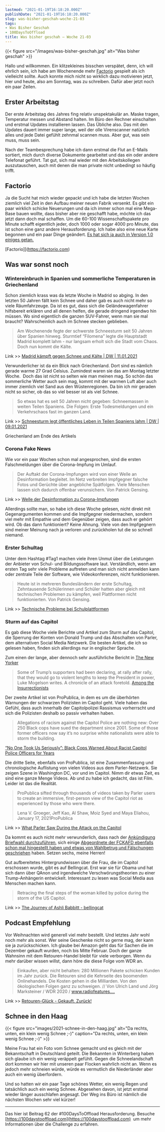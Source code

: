 ```yaml
---
lastmod: "2021-01-19T16:18:20.000Z"
publishDate: "2021-01-19T16:18:20.000Z"
slug: was-bisher-geschah-woche-21-03
tags:
- Was Bisher Geschah
- 100DaysToOffload
title: Was bisher geschah – Woche 21-03
---
```


{{< figure src="/images/was-bisher-geschah.jpg" alt="Was bisher geschah" >}}

Hallo und willkommen. Ein klitzekleines bisschen verspätet, denn, ich will ehrlich sein, ich habe am Wochenende mehr [Factorio](https://factorio.com) gespielt als ich vielleicht sollte. Auch konnte mich nicht so wirklich dazu motivieren jetzt, hier und heute, also am Sonntag, was zu schreiben. Dafür aber jetzt noch ein paar Zeilen.  

## Erster Arbeitstag

Der erste Arbeitstag des Jahres fing relativ unspektakulär an. Maske tragen, Temperatur messen und Abstand halten. Im Büro den Rechner einschalten und erstmal Updates installieren lassen. Das Übliche also. Das mit den Updates dauert immer super lange, weil der olle Virenscanner natürlich alles und jede Datei gefühlt zehnmal scannen muss. Aber gut, was sein muss, muss sein.  

Nach der Teambesprechung habe ich dann erstmal die Flut an E-Mails sortiert, mich durch diverse Dokumente gearbeitet und das ein oder andere Telefonat geführt. Tat gut, sich mal wieder mit den Arbeitskollegen auszutauschen, auch mit denen die man private nicht unbedingt so häufig trifft. 

## Factorio

Ja die Sucht hat mich wieder gepackt und ich habe die letzten Wochen ziemlich viel Zeit in den Aufbau meiner neuen Fabrik versenkt. Es gibt ein paar wirklich schicke Neuerungen und da ich immer schon mal eine Mega-Base bauen wollte, dass bisher aber nie geschafft habe, möchte ich das jetzt dann doch mal schaffen. Um die 60-100 Wissenschaftspakete pro Minute schafft eigentlich jeder, doch 1000 oder sogar 4000 pro Minute, das ist schon eine ganz andere Herausforderung. Ich habe also eine neue Karte begonnen und ein paar Dinge geändert. [Es hat sich ja auch in Version 1.0 einiges getan. ](https://wiki.factorio.com/Version_history/1.0.0#1.0.0)

[Factorio]](https://factorio.com)

## Was war sonst noch

### Wintereinbruch in Spanien und sommerliche Temperaturen in Griechenland

Schon ziemlich krass was da letzte Woche in Madrid so abging. In den letzten 50 Jahren fällt kein Schnee und daher gab es auch nicht mehr so viele Räumfahrzeuge. Da ist es gut, dass sich die Geländewagenfahrer hilfsbereit erklären und all denen helfen, die gerade dringend irgendwo hin müssen. Wo sind eigentlich die ganzen SUV-Fahrer, wenn man sie mal braucht? Wahrscheinlich auch im Schnee stecken geblieben. 



> Am Wochenende fegte der schwerste Schneesturm seit 50 Jahren über Spanien hinweg. Sturmtief “Filomena” legte die Hauptstadt Madrid komplett lahm - nur langsam erholt sich die Stadt vom Chaos. Doch nun kommt die Kälte.

Link >> [Madrid kämpft gegen Schnee und Kälte | DW | 11.01.2021](https://www.dw.com/de/madrid-k%C3%A4mpft-gegen-schnee-und-k%C3%A4lte/g-56190430)

Verwunderlicher ist da ein Blick nach Griechenland. Dort sind es nämlich gerade warme 27 Grad Celsius. Zumindest waren sie das am Montag letzter Woche.  Doch das ist nicht so selten wie man meinen mag. So schön das sommerliche Wetter auch sein mag, kommt mit der warmen Luft aber auch immer ziemlich viel Sand aus den Wüstenregionen. Da bin ich mir geraden nicht so sicher, ob das so viel besser ist als viel Schnee.

> So etwas hat es seit 50 Jahren nicht gegeben: Schneemassen in weiten Teilen Spaniens. Die Folgen: Erste Todesmeldungen und ein Verkehrschaos fast im ganzen Land.

Link >> [Schneesturm legt öffentliches Leben in Teilen Spaniens lahm | DW | 09.01.2021](https://www.dw.com/de/schneesturm-legt-%C3%B6ffentliches-leben-in-teilen-spaniens-lahm/a-56178684)

Griechenland am Ende des Artikels

### Corona Fake News

Wie vor ein paar Wochen schon mal angesprochen, sind die ersten Falschmeldungen über die Corona-Impfung im Umlauf.

> Der Auftakt der Corona-Impfungen wird von einer Welle an Desinformation begleitet. Im Netz verbreiten Impfgegner falsche Fotos und Gerüchte über angebliche Spätfolgen. Viele Menschen lassen sich dadurch offenbar verunsichern. Von Patrick Gensing.

Link >> [Welle der Desinformation zu Corona-Impfungen](https://www.tagesschau.de/faktenfinder/impfen-fakenews-101.html)

Allerdings sollte man, so habe ich diese Woche gelesen, nicht direkt mit Gegenargumenten kommen und die Impfgegner niedermachen, sondern viel mehr mit Empathie und dem Gegenüber zeigen, dass auch er gehört wird. Ob das dann funktioniert? Keine Ahnung. Viele von den Impfgegnern sind meiner Meinung nach ja verloren und zurückholen tut die so schnell niemand. 

### Erster Schultag

Unter dem Hashtag #Tag1 machen viele ihren Unmut über die Leistungen der Anbieter von Schul- und Bildungssoftware laut. Verständlich, wenn am ersten Tag sehr viele Probleme auftreten und man sich nicht anmelden kann oder zentrale Teile der Software, wie Videokonferenzen, nicht funktionieren.

> Heute ist in mehreren Bundesländern der erste Schultag, Zehntausende Schülerinnen und Schüler hatten aber gleich mit technischen Problemen zu kämpfen, weil Plattformen nicht funktionierten. Von Patrick Gensing.

Link >> [Technische Probleme bei Schulplattformen](https://www.tagesschau.de/inland/homeschooling-iserv-moodle-101.html)

### Sturm auf das Capitol

Es gab diese Woche viele Berichte und Artikel zum Sturm auf das Capitol, die Sperrung der Konten von Donald Trump und das Abschalten von Parler, dem alternativen Social Media Netzwerk. Die besten Artikel, die ich so gelesen haben, finden sich allerdings nur in englischer Sprache.  

Zum einen der lange, aber dennoch sehr ausführliche Bericht in [The New Yorker](https://www.newyorker.com/magazine/2021/01/25/among-the-insurrectionists)

> Some of Trump’s supporters had been declaring, at rally after rally, that they would go to violent lengths to keep the President in power, Luke Mogelson writes. A chronicle of an attack foretold.
[Among the Insurrectionists](https://www.newyorker.com/magazine/2021/01/25/among-the-insurrectionists)

Der zweite Artikel ist von ProPublica, in dem es um die überhörten Warnungen der schwarzen Polizisten im Capitol geht. Viele haben das Gefühl, dass auch innerhalb der Capitolpolizei Rassismus vorherrscht und sich die Polizisten deshalb so passiv verhalten haben.

> Allegations of racism against the Capitol Police are nothing new: Over 250 Black cops have sued the department since 2001. Some of those former officers now say it’s no surprise white nationalists were able to storm the building.

[“No One Took Us Seriously”: Black Cops Warned About Racist Capitol Police Officers for Years](https://www.propublica.org/article/no-one-took-us-seriously-black-cops-warned-about-racist-capitol-police-officers-for-years)

Die dritte Seite, ebenfalls von ProPublica, ist eine Zusammenfassung und chronologische Auflistung von vielen Videos aus dem Parler-Netzwerk. Sie zeigen Szene in Washington DC, vor und im Capitol. Nimm dir etwas Zeit, es sind eine ganze Menge Videos. Ab und zu habe ich gedacht, das ist Film. Leider ist das die Realität.

> ProPublica sifted through thousands of videos taken by Parler users to create an immersive, first-person view of the Capitol riot as experienced by those who were there.
> 
> Lena V. Groeger, Jeff Kao, Al Shaw, Moiz Syed and Maya Eliahou, January 17, 2021ProPublica

Link >> [What Parler Saw During the Attack on the Capitol](https://projects.propublica.org/parler-capitol-videos/)

Da kommt es auch nicht mehr verwunderlich, dass nach der [Ankündigung Briefwahl durchzuführen](https://www.tagesschau.de/investigativ/kontraste/usa-afd-wahlbetrug-101.html), sich einige [Abgeordnete der FCKAFD ebenfalls schon mal hingestellt haben und etwas von Wahlbetrug und Fälschungen geschriehen](https://www.derwesten.de/politik/afd-donald-trump-einfallstor-der-manipulation-beatric-von-storch-briefwahl-usa-manipulation-gefaelscht-unterlagen-id231335816.html) haben. Setzen sechs, meine Herren!

Gut aufbereitetes Hintergrundwissen über die Frau, die im Capitol erschossen wurde, gibt es auf Bellingcat. Erst war sie für Obama und hat sich dann über QAnon und irgendwelche Verschwörungstheorien zu einer Trump-Anhängerin entwickelt. Interessant zu lesen was Social Media aus Menschen machen kann.

> Retracing the final steps of the woman killed by police during the storm of the US Capitol.

Link >> [The Journey of Ashli Babbitt - bellingcat](https://www.bellingcat.com/news/2021/01/08/the-journey-of-ashli-babbitt/)

## Podcast Empfehlung

Vor Weihnachten wird generell viel mehr bestellt. Und letztes Jahr wohl noch mehr als sonst. Wer seine Geschenke nicht so gerne mag, der kann sie ja zurückschicken. Ich glaube bei Amazon geht das für Sachen die im Dezember gekauft wurden, noch bis Mitte Februar. Doch der ganze Wahnsinn mit dem Retouren-Handel bleibt für viele verborgen. Wenn du mehr darüber wissen willst, dann höre die diese Folge vom WDR an. 

> Einkaufen, aber nicht behalten: 280 Millionen Pakete schicken Kunden im Jahr zurück. Die Retouren sind die Kehrseite des boomenden Onlinehandels. Die Kosten gehen in die Milliarden. Von den ökologischen Folgen ganz zu schweigen. // Von Ulrich Land und Jörg Marksteiner / WDR 2020 / www.radiofeatures.…

Link >> [Retouren-Glück - Gekauft. Zurück!](https://www1.wdr.de/mediathek/audio/wdr5/wdr5-dok5-das-feature/audio-retouren-glueck---gekauft-zurueck-100.html)

## Schnee in den Haag

{{< figure src="images/2021-schnee-in-den-haag.jpg" alt="Da rechts, unten, ein klein wenig Schnee ;-)" caption="Da rechts, unten, ein klein wenig Schnee ;-)" >}}

Meine Frau hat ein Foto vom Schnee gemacht und es gleich mit der Bekanntschaft in Deutschland geteilt. Die Bekannten in Winterberg haben sich glaube ich ein wenig veräppelt gefühlt. Gegen die Schneelandschaft dort kommen wir hier mit unseren paar Flocken wahrlich nicht an. Wenn es jedoch mehr schneien würde, würde es vermutlich die Niederländer aber auch ein wenig überfordern. 

Und so hatten wir ein paar Tage schönes Wetter, ein wenig Regen und tatsächlich auch ein wenig Schnee. Abgesehen davon, ist jetzt erstmal wieder länger ausschlafen angesagt. Der Weg ins Büro ist nämlich die nächsten Wochen sehr viel kürzer!

---

Das hier ist Beitrag 62 der #100DaysToOffload Herausforderung. Besuche [https://100daystooffload.com](https://100daystooffload.com)  um mehr Informationen über die Challenge zu erfahren.